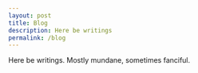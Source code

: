 ```yaml
---
layout: post
title: Blog
description: Here be writings
permalink: /blog
---
```


Here be writings. Mostly mundane, sometimes fanciful.

